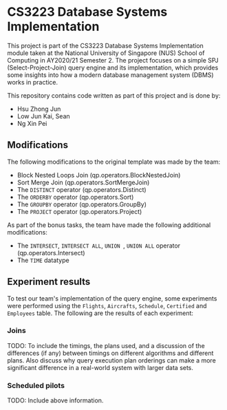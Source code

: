 # CS3223 Database Systems Implementation

This project is part of the CS3223 Database Systems Implementation module taken at the National University of Singapore (NUS) School of Computing in AY2020/21 Semester 2. The project focuses on a simple SPJ (Select-Project-Join) query engine and its implementation, which provides some insights into how a modern database management system (DBMS) works in practice.

This repository contains code written as part of this project and is done by:

- Hsu Zhong Jun
- Low Jun Kai, Sean
- Ng Xin Pei

## Modifications
The following modifications to the original template was made by the team:

- Block Nested Loops Join (qp.operators.BlockNestedJoin)
- Sort Merge Join (qp.operators.SortMergeJoin)
- The `DISTINCT` operator (qp.operators.Distinct)
- The `ORDERBY` operator (qp.operators.Sort)
- The `GROUPBY` operator (qp.operators.GroupBy)
- The `PROJECT` operator (qp.operators.Project)

As part of the bonus tasks, the team have made the following additional modifications:

- The `INTERSECT`, `INTERSECT ALL`, `UNION `, `UNION ALL`  operator (qp.operators.Intersect)
- The `TIME` datatype

## Experiment results

To test our team's implementation of the query engine, some experiments were performed using the `Flights`, `Aircrafts`, `Schedule`, `Certified` and `Employees` table. The following are the results of each experiment:

### Joins
TODO: To include the timings, the plans used, and a discussion of the differences (if any) between timings on different algorithms and different plans.   Also discuss why query execution plan orderings can make a more significant difference in a real-world system with larger data sets.

### Scheduled pilots
TODO: Include above information.

